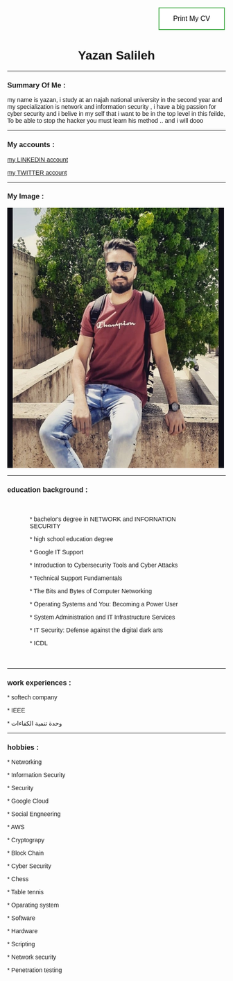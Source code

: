 <head>
  <link href='https://fonts.googleapis.com/css?family=Varela+Round' rel='stylesheet' type='text/css'>
 <link rel="stylesheet" type="text/css" href="external.css">
 
   <style>
* {
            font-family: 'Varela Round', sans-serif;
        }
.container {
            width: 400px;
            margin: 50px auto;
        }
h1 {
            text-align: center;
        }
li {
            font-size: 20px;
            background-color: whitesmoke;
            margin-top: 30px;
            padding: 20px;
        }
        
.button {
  border: none;
  color: white;
  padding: 15px 32px;
  text-align: right;
  text-decoration: none;
  display: inline-block;
  font-size: 16px;
  margin: 4px 2px;
  cursor: pointer;
}
.button1 {
  background-color: white; 
  color: black; 
  border: 2px solid #4CAF50;
}

.button1:hover {
  background-color: red;
  color: white;
}
#container {
text-align:right
}


</style>

</head>
<body>

<div id="container">
<button class="button1 button">Print My CV</button>
</div>
  
  
<h1 onclick="dosomething()">Yazan Salileh</h1>
<hr>
<h3 title="outline" title="" >Summary Of Me : </h3>
<p> my name is yazan, i study at an najah national university
 in the second year and my specialization
 is network and information security ,
 i have a big passion for cyber security 
 and i belive in my self that i want to be in the top level in this feilde,
 To be able to stop the hacker you must learn his method .. and i will dooo</p>
<hr>


<h3 title="Explore me ">My accounts :</h3>
<p><a href="https://www.linkedin.com/in/yazan-salileh-2954381b2/"> my LINKEDIN account</a></p>

<p><a href="https://twitter.com/yazansalileh"> my TWITTER account</a></p>
<hr>
<h3 title="pleasure your eyes " > My Image : </h3>
<img src="119517263_2822506641319441_5874867198165043417_n.jpg" width="500" height="600">
<hr>
<h3 title="Certificate Obtained " >education background : </h3>
<div class="container">

<p  onmouseover="changeColor(this)" onmouseout="changeColor(this)" > * bachelor's degree in NETWORK and INFORNATION SECURITY </p>
<p  onmouseover="changeColor(this)" onmouseout="changeColor(this)" > * high school education degree </p>
<p  onmouseover="changeColor(this)" onmouseout="changeColor(this)" > * Google IT Support </p>
<p  onmouseover="changeColor(this)" onmouseout="changeColor(this)" > * Introduction to Cybersecurity Tools and Cyber Attacks</p>
<p  onmouseover="changeColor(this)" onmouseout="changeColor(this)" > * Technical Support Fundamentals</p>
<p  onmouseover="changeColor(this)" onmouseout="changeColor(this)"> * The Bits and Bytes of Computer Networking </p>
<p  onmouseover="changeColor(this)" onmouseout="changeColor(this)" > * Operating Systems and You: Becoming a Power User </p>
<p  onmouseover="changeColor(this)" onmouseout="changeColor(this)" > * System Administration and IT Infrastructure Services </p>
<p  onmouseover="changeColor(this)" onmouseout="changeColor(this)" > * IT Security: Defense against the digital dark arts </p>
<p  onmouseover="changeColor(this)" onmouseout="changeColor(this)" >* ICDL </p>

</div>
<hr>
<h3 title="or volunteer in " > work experiences :</h3>
<p> * softech company</p>
<p> * IEEE </p>
<p> * وحدة تنمية الكفاءات </p> 
<hr>
<h3 title="Enrich Yourself" > hobbies :</h3>
<p> * Networking</p>
<p> * Information Security</p>
<p> * Security</p>
<p> * Google Cloud</p>
<p> * Social Engneering</p>
<p> * AWS</p>
<p> * Cryptograpy</p>
<p> * Block Chain</p>
<p> * Cyber Security</p>
<p> * Chess</p>
<p> * Table tennis</p>
<p> * Oparating system</p>
<p> * Software</p>
<p> * Hardware</p>
<p> * Scripting</p>
<p> * Network security</p>
<p> * Penetration testing </p>

<script type ="text/javascript">
function dosomething (){
alert ("Welcome, please let me know if you have any questions")
}
      function changeColor(obj) {
            if (obj.style.color == 'red') {
                obj.style.color = 'black';
            } else {
                obj.style.color = 'red';
            }
        }
   
</script>
</body>
</html>
